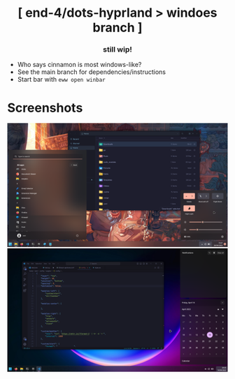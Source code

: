 <div align="center">
    <h1>[ end-4/dots-hyprland > windoes branch ]</h1>
    <h3> still wip! </h3>
</div>

 - Who says cinnamon is most windows-like? 
 - See the main branch for dependencies/instructions
 - Start bar with `eww open winbar`

 # Screenshots
 ![dots-hyprland](./screenshot2.png)
 ![dots-hyprland](./screenshot.png)
